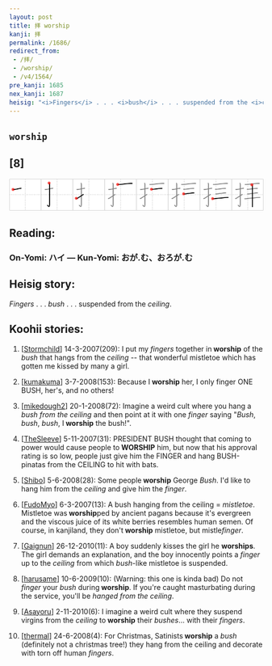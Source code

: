```yaml
---
layout: post
title: 拝 worship
kanji: 拝
permalink: /1686/
redirect_from:
 - /拝/
 - /worship/
 - /v4/1564/
pre_kanji: 1685
nex_kanji: 1687
heisig: "<i>Fingers</i> . . . <i>bush</i> . . . suspended from the <i>ceiling</i>."
---
```


## `worship`

## [8]

<div class="stroke"><img src="../images/E68B9D.png" /></div>

## Reading:

### On-Yomi: ハイ &mdash; Kun-Yomi: おが.む、おろが.む

## Heisig story:

<i>Fingers</i> . . . <i>bush</i> . . . suspended from the <i>ceiling</i>.

## Koohii stories:

1) [<a href="http://kanji.koohii.com/profile/Stormchild">Stormchild</a>] 14-3-2007(209): I put my <em>fingers</em> together in<strong> worship</strong> of the <em>bush</em> that hangs from the <em>ceiling</em> -- that wonderful mistletoe which has gotten me kissed by many a girl.

2) [<a href="http://kanji.koohii.com/profile/kumakuma">kumakuma</a>] 3-7-2008(153): Because I<strong> worship</strong> her, I only finger ONE BUSH, her&#039;s, and no others!

3) [<a href="http://kanji.koohii.com/profile/mikedough2">mikedough2</a>] 20-1-2008(72): Imagine a weird cult where you hang a <em>bush from the ceiling</em> and then point at it with one <em>finger</em> saying &quot;<em>Bush</em>, <em>bush</em>, <em>bush</em>, I<strong> worship</strong> the bush!&quot;.

4) [<a href="http://kanji.koohii.com/profile/TheSleeve">TheSleeve</a>] 5-11-2007(31): PRESIDENT BUSH thought that coming to power would cause people to<strong> WORSHIP</strong> him, but now that his approval rating is so low, people just give him the FINGER and hang BUSH-pinatas from the CEILING to hit with bats.

5) [<a href="http://kanji.koohii.com/profile/Shibo">Shibo</a>] 5-6-2008(28): Some people<strong> worship</strong> George <em>Bush</em>. I&#039;d like to hang him from the <em>ceiling</em> and give him the <em>finger</em>.

6) [<a href="http://kanji.koohii.com/profile/FudoMyo">FudoMyo</a>] 6-3-2007(13): A bush hanging from the ceiling = <em>mistletoe</em>. Mistletoe was<strong> worship</strong>ped by ancient pagans because it&#039;s evergreen and the viscous juice of its white berries resembles human semen. Of course, in kanjiland, they don&#039;t<strong> worship</strong> mistletoe, but mistle<em>finger</em>.

7) [<a href="http://kanji.koohii.com/profile/Gaignun">Gaignun</a>] 26-12-2010(11): A boy suddenly kisses the girl he <strong>worships</strong>. The girl demands an explanation, and the boy innocently points a <em>finger</em> up to the <em>ceiling</em> from which <em>bush</em>-like mistletoe is suspended.

8) [<a href="http://kanji.koohii.com/profile/harusame">harusame</a>] 10-6-2009(10): (Warning: this one is kinda bad) Do not <em>finger</em> your <em>bush</em> during<strong> worship</strong>. If you&#039;re caught masturbating during the service, you&#039;ll be <em>hanged from the ceiling</em>.

9) [<a href="http://kanji.koohii.com/profile/Asayoru">Asayoru</a>] 2-11-2010(6): I imagine a weird cult where they suspend virgins from the <em>ceiling</em> to<strong> worship</strong> their <em>bushes</em>… with their <em>fingers</em>.

10) [<a href="http://kanji.koohii.com/profile/thermal">thermal</a>] 24-6-2008(4): For Christmas, Satinists<strong> worship</strong> a <em>bush</em> (definitely not a christmas tree!) they hang from the ceiling and decorate with torn off human <em>fingers</em>.
